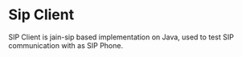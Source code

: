 # Sip Client

SIP Client is jain-sip based implementation on Java, used to test SIP communication with as SIP Phone.